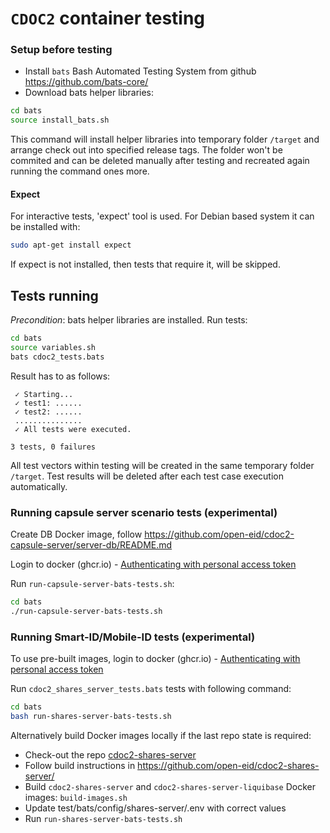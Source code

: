 # `CDOC2` container testing

### Setup before testing
* Install `bats` Bash Automated Testing System from github https://github.com/bats-core/
* Download bats helper libraries:
```bash
cd bats
source install_bats.sh
```
This command will install helper libraries into temporary folder `/target` and arrange check out 
into specified release tags. The folder won't be commited and can be deleted manually after testing 
and recreated again running the command ones more.

#### Expect

For interactive tests, 'expect' tool is used. For Debian based system it can be installed with:
```bash
sudo apt-get install expect
```
If expect is not installed, then tests that require it, will be skipped.

## Tests running

_Precondition_: bats helper libraries are installed.
Run tests: 
```bash
cd bats
source variables.sh
bats cdoc2_tests.bats
```

Result has to as follows:

```
 ✓ Starting...
 ✓ test1: ......
 ✓ test2: ......
 ...............
 ✓ All tests were executed.

3 tests, 0 failures
```

All test vectors within testing will be created in the same temporary folder `/target`. Test 
results will be deleted after each test case execution automatically.


### Running capsule server scenario tests (experimental)

Create DB Docker image, follow https://github.com/open-eid/cdoc2-capsule-server/server-db/README.md

Login to docker (ghcr.io) - [Authenticating with personal access token](https://docs.github.com/en/packages/working-with-a-github-packages-registry/working-with-the-container-registry#authenticating-with-a-personal-access-token-classic)

Run `run-capsule-server-bats-tests.sh`:
```bash
cd bats
./run-capsule-server-bats-tests.sh
```

### Running Smart-ID/Mobile-ID tests (experimental)

To use pre-built images, login to docker (ghcr.io) - [Authenticating with personal access token](https://docs.github.com/en/packages/working-with-a-github-packages-registry/working-with-the-container-registry#authenticating-with-a-personal-access-token-classic)

Run `cdoc2_shares_server_tests.bats` tests with following command:
```bash
cd bats
bash run-shares-server-bats-tests.sh
```

Alternatively build Docker images locally if the last repo state is required:

* Check-out the repo [cdoc2-shares-server](https://github.com/open-eid/cdoc2-shares-server/)
* Follow build instructions in https://github.com/open-eid/cdoc2-shares-server/ 
* Build `cdoc2-shares-server` and `cdoc2-shares-server-liquibase` Docker images: 
  `build-images.sh` 
* Update test/bats/config/shares-server/.env with correct values
* Run `run-shares-server-bats-tests.sh`
